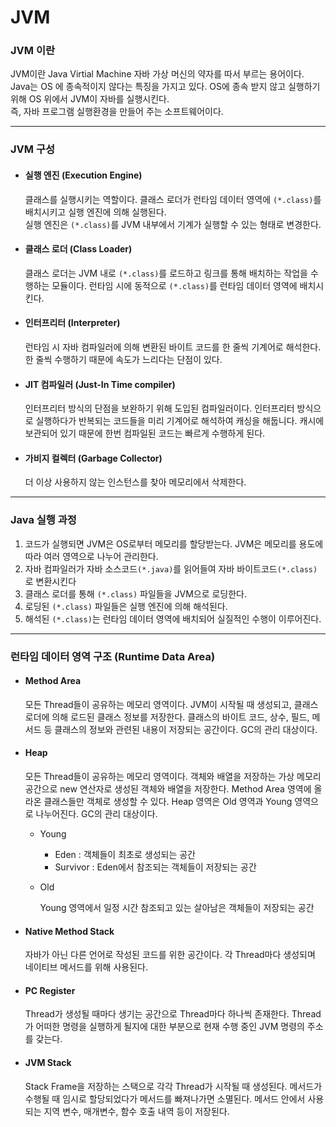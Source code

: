 # JVM

### JVM 이란

JVM이란 Java Virtial Machine 자바 가상 머신의 약자를 따서 부르는 용어이다.
Java는 OS 에 종속적이지 않다는 특징을 가지고 있다. OS에 종속 받지 않고 실행하기 위해 OS 위에서 JVM이 자바를 실행시킨다.  
즉, 자바 프로그램 실행환경을 만들어 주는 소프트웨어이다.

---

### JVM 구성

- #### 실행 엔진 (Execution Engine)

  클래스를 실행시키는 역할이다. 클래스 로더가 런타임 데이터 영역에 `(*.class)`를 배치시키고 실행 엔진에 의해 실행된다.  
  실행 엔진은 `(*.class)`를 JVM 내부에서 기계가 실행할 수 있는 형태로 변경한다.

- #### 클래스 로더 (Class Loader)

  클래스 로더는 JVM 내로 `(*.class)`를 로드하고 링크를 통해 배치하는 작업을 수행하는 모듈이다. 런타임 시에 동적으로 `(*.class)`를 런타임 데이터 영역에 배치시킨다.

- #### 인터프리터 (Interpreter)

  런타임 시 자바 컴파일러에 의해 변환된 바이트 코드를 한 줄씩 기계어로 해석한다.
  한 줄씩 수행하기 때문에 속도가 느리다는 단점이 있다.

- #### JIT 컴파일러 (Just-In Time compiler)

  인터프리터 방식의 단점을 보완하기 위해 도입된 컴파일러이다. 인터프리터 방식으로 실행하다가 반복되는 코드들을 미리 기계어로 해석하여 캐싱을 해둡니다. 캐시에 보관되어 있기 때문에 한번 컴파일된 코드는 빠르게 수행하게 된다.

- #### 가비지 컬렉터 (Garbage Collector)

  더 이상 사용하지 않는 인스턴스를 찾아 메모리에서 삭제한다.

---

### Java 실행 과정

1. 코드가 실행되면 JVM은 OS로부터 메모리를 할당받는다. JVM은 메모리를 용도에 따라 여러 영역으로 나누어 관리한다.
2. 자바 컴파일러가 자바 소스코드`(*.java)`를 읽어들여 자바 바이트코드`(*.class)`로 변환시킨다
3. 클래스 로더를 통해 `(*.class)` 파일들을 JVM으로 로딩한다.
4. 로딩된 `(*.class)` 파일들은 실행 엔진에 의해 해석된다.
5. 해석된 `(*.class)`는 런타임 데이터 영역에 배치되어 실질적인 수행이 이루어진다.

---

### 런타임 데이터 영역 구조 (Runtime Data Area)

- #### Method Area

  모든 Thread들이 공유하는 메모리 영역이다. JVM이 시작될 때 생성되고, 클래스 로더에 의해 로드된 클래스 정보를 저장한다. 클래스의 바이트 코드, 상수, 필드, 메서드 등 클래스의 정보와 관련된 내용이 저장되는 공간이다. GC의 관리 대상이다.

- #### Heap

  모든 Thread들이 공유하는 메모리 영역이다. 객체와 배열을 저장하는 가상 메모리 공간으로 new 연산자로 생성된 객체와 배열을 저장한다. Method Area 영역에 올라온 클래스들만 객체로 생성할 수 있다. Heap 영역은 Old 영역과 Young 영역으로 나누어진다. GC의 관리 대상이다.

  - Young

    - Eden : 객체들이 최초로 생성되는 공간
    - Survivor : Eden에서 참조되는 객체들이 저장되는 공간

  - Old

    Young 영역에서 일정 시간 참조되고 있는 살아남은 객체들이 저장되는 공간

- #### Native Method Stack

  자바가 아닌 다른 언어로 작성된 코드를 위한 공간이다. 각 Thread마다 생성되며 네이티브 메서드를 위해 사용된다.

- #### PC Register

  Thread가 생성될 때마다 생기는 공간으로 Thread마다 하나씩 존재한다. Thread가 어떠한 명령을 실행하게 될지에 대한 부분으로 현재 수행 중인 JVM 명령의 주소를 갖는다.

- #### JVM Stack

  Stack Frame을 저장하는 스택으로 각각 Thread가 시작될 때 생성된다. 메서드가 수행될 때 임시로 할당되었다가 메서드를 빠져나가면 소멸된다. 메서드 안에서 사용되는 지역 변수, 매개변수, 함수 호출 내역 등이 저장된다.
